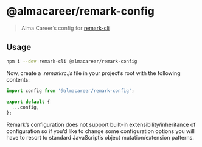# @almacareer/remark-config

> Alma Career’s config for [remark-cli][remark-cli-home]

## Usage

```sh
npm i --dev remark-cli @almacareer/remark-config
```

Now, create a _.remarkrc.js_ file in your project’s root with the following contents:

```js
import config from '@almacareer/remark-config';

export default {
  ...config,
};
```

Remark’s configuration does not support built-in extensibility/inheritance of configuration so if you’d like to change some configuration options you will have to resort to standard JavaScript’s object mutation/extension patterns.

[remark-cli-home]: https://github.com/remarkjs/remark/tree/master/packages/remark-cli
